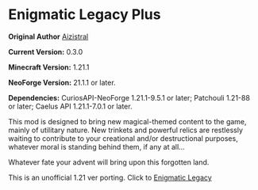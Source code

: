 # Enigmatic Legacy Plus

**Original Author** [Aizistral](https://aizistral.com/)

**Current Version:** 0.3.0

**Minecraft Version:** 1.21.1

**NeoForge Version:** 21.1.1 or later.

**Dependencies:** CuriosAPI-NeoForge 1.21.1-9.5.1 or later; Patchouli 1.21-88 or later; Caelus API 1.21.1-7.0.1 or later.

This mod is designed to bring new magical-themed content to the game, mainly of utilitary nature. New trinkets and powerful relics are restlessly waiting to contribute to your creational and/or destructional purposes, whatever moral is standing behind them, if any at all...

Whatever fate your advent will bring upon this forgotten land.

This is an unofficial 1.21 ver porting. Click to [Enigmatic Legacy](https://github.com/Aizistral-Studios/Enigmatic-Legacy)